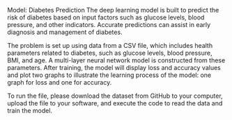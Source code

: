 Model: Diabetes Prediction
The deep learning model is built to predict the risk of diabetes based on input factors such as glucose levels, blood pressure, and other indicators. Accurate predictions can assist in early diagnosis and management of diabetes.

The problem is set up using data from a CSV file, which includes health parameters related to diabetes, such as glucose levels, blood pressure, BMI, and age. A multi-layer neural network model is constructed from these parameters. After training, the model will display loss and accuracy values and plot two graphs to illustrate the learning process of the model: one graph for loss and one for accuracy.

To run the file, please download the dataset from GitHub to your computer, upload the file to your software, and execute the code to read the data and train the model.
